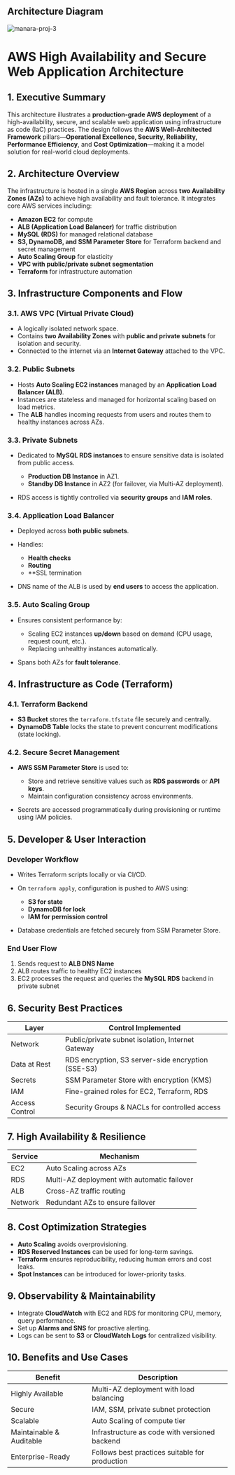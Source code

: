 ## Architecture Diagram

![manara-proj-3](https://github.com/user-attachments/assets/daf82941-b4e2-4420-92de-b789f7aa3bc0)


# **AWS High Availability and Secure Web Application Architecture**



##  **1. Executive Summary**

This architecture illustrates a **production-grade AWS deployment** of a high-availability, secure, and scalable web application using infrastructure as code (IaC) practices. The design follows the **AWS Well-Architected Framework** pillars—**Operational Excellence, Security, Reliability, Performance Efficiency**, and **Cost Optimization**—making it a model solution for real-world cloud deployments.



##  **2. Architecture Overview**

The infrastructure is hosted in a single **AWS Region** across **two Availability Zones (AZs)** to achieve high availability and fault tolerance. It integrates core AWS services including:

* **Amazon EC2** for compute
* **ALB (Application Load Balancer)** for traffic distribution
* **MySQL (RDS)** for managed relational database
* **S3, DynamoDB, and SSM Parameter Store** for Terraform backend and secret management
* **Auto Scaling Group** for elasticity
* **VPC with public/private subnet segmentation**
* **Terraform** for infrastructure automation



## **3. Infrastructure Components and Flow**

### **3.1. AWS VPC (Virtual Private Cloud)**

* A logically isolated network space.
* Contains **two Availability Zones** with **public and private subnets** for isolation and security.
* Connected to the internet via an **Internet Gateway** attached to the VPC.



###  **3.2. Public Subnets**

* Hosts **Auto Scaling EC2 instances** managed by an **Application Load Balancer (ALB)**.
* Instances are stateless and managed for horizontal scaling based on load metrics.
* The **ALB** handles incoming requests from users and routes them to healthy instances across AZs.



###  **3.3. Private Subnets**

* Dedicated to **MySQL RDS instances** to ensure sensitive data is isolated from public access.

  * **Production DB Instance** in AZ1.
  * **Standby DB Instance** in AZ2 (for failover, via Multi-AZ deployment).
* RDS access is tightly controlled via **security groups** and **IAM roles**.


###  **3.4. Application Load Balancer**

* Deployed across **both public subnets**.
* Handles:

  * **Health checks**
  * **Routing**
  * **SSL termination 
* DNS name of the ALB is used by **end users** to access the application.



###  **3.5. Auto Scaling Group**

* Ensures consistent performance by:

  * Scaling EC2 instances **up/down** based on demand (CPU usage, request count, etc.).
  * Replacing unhealthy instances automatically.
* Spans both AZs for **fault tolerance**.


##  **4. Infrastructure as Code (Terraform)**

###  **4.1. Terraform Backend**

* **S3 Bucket** stores the `terraform.tfstate` file securely and centrally.
* **DynamoDB Table** locks the state to prevent concurrent modifications (state locking).

###  **4.2. Secure Secret Management**

* **AWS SSM Parameter Store** is used to:

  * Store and retrieve sensitive values such as **RDS passwords** or **API keys**.
  * Maintain configuration consistency across environments.
* Secrets are accessed programmatically during provisioning or runtime using IAM policies.



## **5. Developer & User Interaction**

###  **Developer Workflow**

* Writes Terraform scripts locally or via CI/CD.
* On `terraform apply`, configuration is pushed to AWS using:

  * **S3 for state**
  * **DynamoDB for lock**
  * **IAM for permission control**
* Database credentials are fetched securely from SSM Parameter Store.

###  **End User Flow**

1. Sends request to **ALB DNS Name**
2. ALB routes traffic to healthy EC2 instances
3. EC2 processes the request and queries the **MySQL RDS** backend in private subnet



##  **6. Security Best Practices**

| Layer          | Control Implemented                                |
| -------------- | -------------------------------------------------- |
| Network        | Public/private subnet isolation, Internet Gateway  |
| Data at Rest   | RDS encryption, S3 server-side encryption (SSE-S3) |
| Secrets        | SSM Parameter Store with encryption (KMS)          |
| IAM            | Fine-grained roles for EC2, Terraform, RDS         |
| Access Control | Security Groups & NACLs for controlled access      |



##  **7. High Availability & Resilience**

| Service | Mechanism                                   |
| ------- | ------------------------------------------- |
| EC2     | Auto Scaling across AZs                     |
| RDS     | Multi-AZ deployment with automatic failover |
| ALB     | Cross-AZ traffic routing                    |
| Network | Redundant AZs to ensure failover            |



##  **8. Cost Optimization Strategies**

* **Auto Scaling** avoids overprovisioning.
* **RDS Reserved Instances** can be used for long-term savings.
* **Terraform** ensures reproducibility, reducing human errors and cost leaks.
* **Spot Instances** can be introduced for lower-priority tasks.



##  **9. Observability & Maintainability**

* Integrate **CloudWatch** with EC2 and RDS for monitoring CPU, memory, query performance.
* Set up **Alarms and SNS** for proactive alerting.
* Logs can be sent to **S3** or **CloudWatch Logs** for centralized visibility.



## **10. Benefits and Use Cases**

| Benefit                  | Description                                    |
| ------------------------ | ---------------------------------------------- |
| Highly Available         | Multi-AZ deployment with load balancing        |
| Secure                   | IAM, SSM, private subnet protection            |
| Scalable                 | Auto Scaling of compute tier                   |
| Maintainable & Auditable | Infrastructure as code with versioned backend  |
| Enterprise-Ready         | Follows best practices suitable for production |


